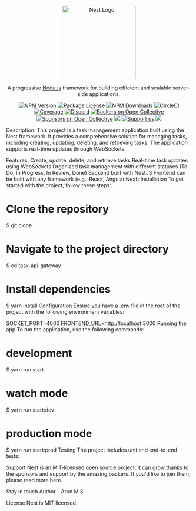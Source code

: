 <p align="center">
  <a href="http://nestjs.com/" target="blank"><img src="https://nestjs.com/img/logo-small.svg" width="200" alt="Nest Logo" /></a>
</p>
<p align="center">A progressive <a href="http://nodejs.org" target="_blank">Node.js</a> framework for building efficient and scalable server-side applications.</p>
<p align="center">
<a href="https://www.npmjs.com/~nestjscore" target="_blank"><img src="https://img.shields.io/npm/v/@nestjs/core.svg" alt="NPM Version" /></a>
<a href="https://www.npmjs.com/~nestjscore" target="_blank"><img src="https://img.shields.io/npm/l/@nestjs/core.svg" alt="Package License" /></a>
<a href="https://www.npmjs.com/~nestjscore" target="_blank"><img src="https://img.shields.io/npm/dm/@nestjs/common.svg" alt="NPM Downloads" /></a>
<a href="https://circleci.com/gh/nestjs/nest" target="_blank"><img src="https://img.shields.io/circleci/build/github/nestjs/nest/master" alt="CircleCI" /></a>
<a href="https://coveralls.io/github/nestjs/nest?branch=master" target="_blank"><img src="https://coveralls.io/repos/github/nestjs/nest/badge.svg?branch=master#9" alt="Coverage" /></a>
<a href="https://discord.gg/G7Qnnhy" target="_blank"><img src="https://img.shields.io/badge/discord-online-brightgreen.svg" alt="Discord"/></a>
<a href="https://opencollective.com/nest#backer" target="_blank"><img src="https://opencollective.com/nest/backers/badge.svg" alt="Backers on Open Collective" /></a>
<a href="https://opencollective.com/nest#sponsor" target="_blank"><img src="https://opencollective.com/nest/sponsors/badge.svg" alt="Sponsors on Open Collective" /></a>
<a href="https://paypal.me/kamilmysliwiec" target="_blank"><img src="https://img.shields.io/badge/Donate-PayPal-ff3f59.svg"/></a>
<a href="https://opencollective.com/nest#sponsor"  target="_blank"><img src="https://img.shields.io/badge/Support%20us-Open%20Collective-41B883.svg" alt="Support us"></a>
<a href="https://twitter.com/nestframework" target="_blank"><img src="https://img.shields.io/twitter/follow/nestframework.svg?style=social&label=Follow"></a>
</p>
Description:   
This project is a task management application built using the Nest framework. It provides a comprehensive solution for managing tasks, including creating, updating, deleting, and retrieving tasks. The application supports real-time updates through WebSockets.

Features: 
Create, update, delete, and retrieve tasks
Real-time task updates using WebSockets
Organized task management with different statuses (To Do, In Progress, In Review, Done)
Backend built with NestJS
Frontend can be built with any framework (e.g., React, Angular,Next)
Installation
To get started with the project, follow these steps:


# Clone the repository
$ git clone <repository-url>

# Navigate to the project directory
$ cd task-api-gateway

# Install dependencies
$ yarn install
Configuration
Ensure you have a .env file in the root of the project with the following environment variables:


SOCKET_PORT=4000
FRONTEND_URL=http://localhost:3000
Running the app
To run the application, use the following commands:


# development
$ yarn run start

# watch mode
$ yarn run start:dev

# production mode
$ yarn run start:prod
Testing
The project includes unit and end-to-end tests:



Support
Nest is an MIT-licensed open source project. It can grow thanks to the sponsors and support by the amazing backers. If you'd like to join them, please read more here.

Stay in touch
Author - Arun M S

License
Nest is MIT licensed.

